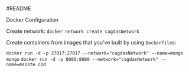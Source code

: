 #README

Docker Configuration

Create network: `docker network create cagdasNetwork
`

Create containers from images that you've built by using `Dockerfile`s:

`docker run -d -p 27017:27017 --network="cagdasNetwork" --name=mongo mongo`
`docker run -d -p 8080:8080 --network="cagdasNetwork" --name=msnote c1d`